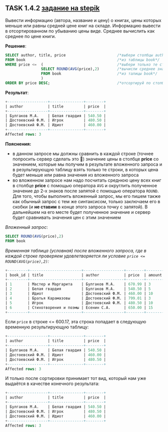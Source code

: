 ## TASK 1.4.2 [задание на stepik](https://stepik.org/lesson/297514/step/2?unit=279274)
Вывести информацию (автора, название и цену) о  книгах, цены которых меньше или равны средней цене книг на складе.
Информацию вывести в отсортированном по убыванию цены виде. Среднее вычислить как среднее по цене книги.

**Решение**:

```SQL
SELECT author, title, price                       /*выбери столбцы author, title, price*/
FROM book                                         /*из таблицы book*/
WHERE price <=  (                                 /*выбери только те строки, в которых значения столбца price <= результату вложенного запроса*/
                SELECT ROUND(AVG(price),2)        /*вычисли среднее значение в столбце price и округли его до 2-х знаков после запятой*/
                FROM book                         /*из талицы book*/
                )
ORDER BY price DESC;                              /*отсортируй по столбцу price в порядке убывания*/
```

**Результат**:

```SQL
+------------------+---------------+--------+
| author           | title         | price  |
+------------------+---------------+--------+
| Булгаков М.А.    | Белая гвардия | 540.50 |
| Достоевский Ф.М. | Игрок         | 480.50 |
| Достоевский Ф.М. | Идиот         | 460.00 |
+------------------+---------------+--------+
Affected rows: 3
```

**Пояснения:**

- в данном запросе мы должны сравнить в каждой строке (точнее попросить сервер сделать это 🥺) значение цены в столбце **price** со значением,
которые мы получим в результате вложенного запроса и в результирующую таблицу взять только те строки, в которых цена будет меньше или равна значения из
вложенного запроса
- во вложенном запросе нам надо посчитать среднюю цену всех книг в столбце **price** c помощью оператора ```AVG``` и округлить полученное значение до
2-х знаков после запятой с помощью оператора ```ROUND```. Для того, чтобы выполнить вложенный запрос, мы его пишем также как обычный запрос с тем же
синтаксисом, только заключаем его в скобки (и **не ставим** в конце этого запроса точку с запятой). В дальнейшем на его месте будет полученное значение и сервер будет сравнивать значения цен с этим значением

*Вложенный запрос*:

```SQL
SELECT ROUND(AVG(price),2)
FROM book
```

*Временная таблица (условная) после вложенного запроса, где в каждой строке проверяем удовлетворяется ли условие ```price <= ROUND(AVG(price),2)```:*

```SQL
+---------+-----------------------+------------------+--------+--------+---------------------+
| book_id | title                 | author           | price  | amount | ROUND(AVG(price),2) |
+---------+-----------------------+------------------+--------+--------+---------------------+
| 1       | Мастер и Маргарита    | Булгаков М.А.    | 670.99 | 3      | 600.17              |
| 2       | Белая гвардия         | Булгаков М.А.    | 540.50 | 5      | 600.17              |
| 3       | Идиот                 | Достоевский Ф.М. | 460.00 | 10     | 600.17              |
| 4       | Братья Карамазовы     | Достоевский Ф.М. | 799.01 | 3      | 600.17              |
| 5       | Игрок                 | Достоевский Ф.М. | 480.50 | 10     | 600.17              |
| 6       | Стихотворения и поэмы | Есенин С.А.      | 650.00 | 15     | 600.17              |
+---------+-----------------------+------------------+--------+--------+---------------------+
```

Если ```price``` в строке <= 600.17, эта строка попадает в следующую временную результирующую таблицу:

```SQL
+------------------+---------------+--------+
| author           | title         | price  |
+------------------+---------------+--------+
| Булгаков М.А.    | Белая гвардия | 540.50 |
| Достоевский Ф.М. | Идиот         | 460.00 |
| Достоевский Ф.М. | Игрок         | 480.50 |
+------------------+---------------+--------+
Affected rows: 3
```

И только после сортировки принимает тот вид, который нам уже выдаётся в качестве конечного результата:

```SQL
+------------------+---------------+--------+
| author           | title         | price  |
+------------------+---------------+--------+
| Булгаков М.А.    | Белая гвардия | 540.50 |
| Достоевский Ф.М. | Игрок         | 480.50 |
| Достоевский Ф.М. | Идиот         | 460.00 |
+------------------+---------------+--------+
Affected rows: 3
```
